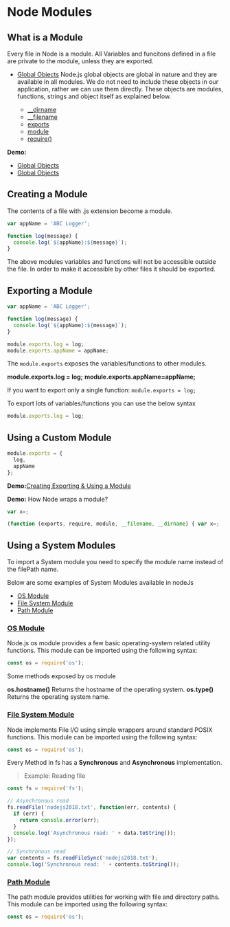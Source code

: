 # Node Modules

## What is a Module

Every file in Node is a module. All Variables and funcitons defined in a file are private to the module, unless they are exported.

- [Global Objects](https://nodejs.org/api/globals.html#globals_global)
  Node.js global objects are global in nature and they are available in all modules. We do not need to include these objects in our application, rather we can use them directly. These objects are modules, functions, strings and object itself as explained below.

  - [\_\_dirname](https://nodejs.org/api/modules.html#modules_dirname)
  - [\_\_filename](https://nodejs.org/api/modules.html#modules_filename)
  - [exports](https://nodejs.org/api/modules.html#modules_exports)
  - [module](https://nodejs.org/api/modules.html#modules_module)
  - [require()](https://nodejs.org/api/modules.html#modules_require)

**Demo:**

- [Global Objects](https://github.com/icosta-cci/nodejs/tree/master/2_NodeModules/1_GlobalObjects.js)
- [Global Objects](https://github.com/icosta-cci/nodejs/tree/master/2_NodeModules/2_GlobalObjects.js)

## Creating a Module

The contents of a file with .js extension become a module.

```javascript
var appName = 'ABC Logger';

function log(message) {
  console.log(`${appName}:${message}`);
}
```

The above modules variables and functions will not be accessible outside the file. In order to make it accessible by other files it should be exported.

## Exporting a Module

```javascript
var appName = 'ABC Logger';

function log(message) {
  console.log(`${appName}:${message}`);
}

module.exports.log = log;
module.exports.appName = appName;
```

The `module.exports` exposes the variables/functions to other modules.

**module.exports.log = log;**
**module.exports.appName=appName;**

If you want to export only a single function:
`module.exports = log;`

To export lots of variables/functions you can use the below syntax

```javascript
module.exports.log = log;
```

## Using a Custom Module

```javascript
module.exports = {
  log,
  appName
};
```

**Demo:**[Creating,Exporting & Using a Module](https://github.com/icosta-cci/nodejs/tree/master/2_NodeModules/modules/app.js)

**Demo:** How Node wraps a module?

```Javascript
var x=;

(function (exports, require, module, __filename, __dirname) { var x=;
```

## Using a System Modules

To import a System module you need to specify the module name instead of the filePath name.

Below are some examples of System Modules available in nodeJs

- [OS Module](https://nodejs.org/api/os.html)
- [File System Module](https://nodejs.org/api/fs.html)
- [Path Module](https://nodejs.org/api/path.html)

### [OS Module](https://github.com/icosta-cci/nodejs/blob/master/2_NodeModules/systemModules/os.js)

Node.js os module provides a few basic operating-system related utility functions. This module can be imported using the following syntax:

```javascript
const os = require('os');
```

Some methods exposed by os module

**os.hostname()** Returns the hostname of the operating system.
**os.type()** Returns the operating system name.

### [File System Module](https://github.com/icosta-cci/nodejs/blob/master/2_NodeModules/systemModules/fileSystem.js)

Node implements File I/O using simple wrappers around standard POSIX functions. This module can be imported using the following syntax:

```javascript
const os = require('os');
```

Every Method in fs has a **Synchronous** and **Asynchronous** implementation.

> Example: Reading file

```javascript
const fs = require('fs');

// Asynchronous read
fs.readFile('nodejs2018.txt', function(err, contents) {
  if (err) {
    return console.error(err);
  }
  console.log('Asynchronous read: ' + data.toString());
});

// Synchronous read
var contents = fs.readFileSync('nodejs2018.txt');
console.log('Synchronous read: ' + contents.toString());
```

### [Path Module](https://github.com/icosta-cci/nodejs/blob/master/2_NodeModules/systemModules/path.js)

The path module provides utilities for working with file and directory paths. This module can be imported using the following syntax:

```javascript
const os = require('os');
```

